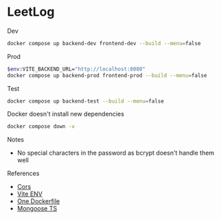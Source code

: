 # LeetLog

Dev

```sh
docker compose up backend-dev frontend-dev --build --menu=false
```

Prod

```sh
$env:VITE_BACKEND_URL="http://localhost:8080" 
docker compose up backend-prod frontend-prod --build --menu=false
```

Test

```sh
docker compose up backend-test --build --menu=false
```

Docker doesn't install new dependencies

```sh
docker compose down -v
```

Notes

- No special characters in the password as bcrypt doesn't handle them well

References

- [Cors](https://expressjs.com/en/resources/middleware/cors.html)
- [Vite ENV](https://vite.dev/guide/env-and-mode.html)
- [One Dockerfile](https://dev.to/massivebrains/use-same-dockerfile-for-dev-production-1l7f)
- [Mongoose TS](https://mongoosejs.com/docs/typescript.html)